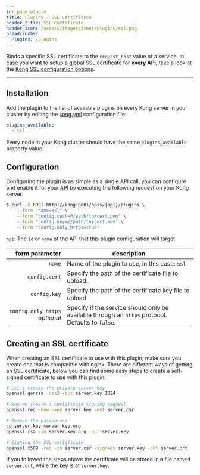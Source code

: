 ```yaml
---
id: page-plugin
title: Plugins - SSL Certificate
header_title: SSL Certificate
header_icon: /assets/images/icons/plugins/ssl.png
breadcrumbs:
  Plugins: /plugins
---
```


Binds a specific SSL certificate to the `request_host` value of a service. In case you want to setup a global SSL certificate for **every API**, take a look at the [Kong SSL configuration options][configuration].

----

## Installation

Add the plugin to the list of available plugins on every Kong server in your cluster by editing the [kong.yml][configuration] configuration file:

```yaml
plugins_available:
  - ssl
```

Every node in your Kong cluster should have the same `plugins_available` property value.

## Configuration

Configuring the plugin is as simple as a single API call, you can configure and enable it for your [API][api-object] by executing the following request on your Kong server:

```bash
$ curl -X POST http://kong:8001/apis/{api}/plugins \
    --form "name=ssl" \
    --form "config.cert=@/path/to/cert.pem" \
    --form "config.key=@/path/to/cert.key" \
    --form "config.only_https=true"
```

`api`: The `id` or `name` of the API that this plugin configuration will target

form parameter                    | description
---:                              | ---
`name`                            | Name of the plugin to use, in this case: `ssl`
`config.cert`                      | Specify the path of the certificate file to upload.
`config.key`                       | Specify the path of the certificate key file to upload
`config.only_https`<br>*optional*  | Specify if the service should only be available through an `https` protocol. Defaults to `false`.

## Creating an SSL certificate

When creating an SSL certificate to use with this plugin, make sure you create one that is compatible with nginx. There are different ways of getting an SSL certificate, below you can find some easy steps to create a self-signed certificate to use with this plugin:

```bash
# Let's create the private server key
openssl genrsa -des3 -out server.key 1024

# Now we create a certificate signing request
openssl req -new -key server.key -out server.csr

# Remove the passphrase
cp server.key server.key.org
openssl rsa -in server.key.org -out server.key

# Signing the SSL certificate
openssl x509 -req -in server.csr -signkey server.key -out server.crt
```

If you followed the steps above the certificate will be stored in a file named `server.crt`, while the key is at `server.key`.

[api-object]: /docs/latest/admin-api/#api-object
[configuration]: /docs/latest/configuration#ssl_cert_path
